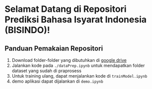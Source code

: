 # Selamat Datang di Repositori Prediksi Bahasa Isyarat Indonesia (BISINDO)!

## Panduan Pemakaian Repositori
1. Download folder-folder yang dibutuhkan di [google drive](https://drive.google.com/drive/folders/15iAxkns5FkJtP6h-YjcQpuVcPF8eP3SR?usp=sharing)
2. Jalankan kode pada `./dataPrep.ipynb` untuk mendapatkan folder dataset yang sudah di praprosess
3. Untuk training ulang, dapat menjalankan kode di `trainModel.ipynb`
4. demo aplikasi dapat dijalankan di `demo.ipynb`